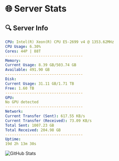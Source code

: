 # 🌐 Server Stats
## 🔍 Server Info
```yaml
CPU: Intel(R) Xeon(R) CPU E5-2699 v4 @ 1353.62MHz
CPU Usage: 6.30%
Cores: 44P | 88T
-----------------------------------
Memory:
Current Usage: 8.39 GB/503.74 GB
Available: 491.90 GB
-----------------------------------
Disk:
Current Usage: 31.11 GB/1.71 TB
Free: 1.60 TB
-----------------------------------
GPU:
No GPU detected
-----------------------------------
Network:
Current Transfer (Sent): 617.55 KB/s
Current Transfer (Received): 73.09 KB/s
Total Sent: 1007.23 GB
Total Received: 204.98 GB
-----------------------------------
Uptime:
19d 2h 13m 30s
```
![GitHub Stats](https://img.shields.io/badge/Updated-2025-05-08_19:22:18-blue)